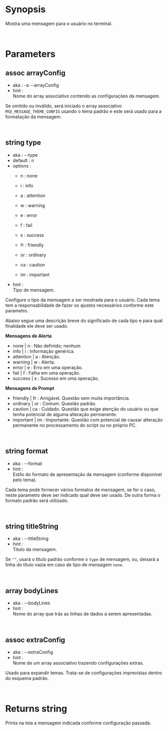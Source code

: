 # Synopsis

Mostra uma mensagem para o usuário no terminal.



&nbsp;

# Parameters

## assoc arrayConfig

- aka       : -a --arrayConfig
- hint      :  
  Nome do array associativo contendo as configurações da mensagem.

Se omitido ou inválido, será iniciado o array associativo 
`MSE_MESSAGE_THEME_CONFIG` usando o tema padrão e este será usado para a 
formatação da mensagem.


&nbsp;

## string type

- aka       : --type
- default   : n
- options   : 
  - n   : none
  - i   : info
  - a   : attention
  - w   : warning
  - e   : error
  - f   : fail
  - s   : success

  - fr  : friendly
  - or  : ordinary
  - ca  : caution
  - im  : important
- hint      :  
  Tipo de mensagem.

Configure o tipo da mensagem a ser mostrada para o usuário.
Cada tema tem a responsabilidade de fazer os ajustes necessários conforme este 
parametro.

Abaixo segue uma descrição breve do significado de cada tipo e para qual 
finalidade ele deve ser usado.


**Mensagens de Alerta**

- none      | n   : Não definido; nenhum
- info      | i   : Informação genérica.
- attention | a   : Atenção.
- warning   | w   : Alerta.
- error     | e   : Erro em uma operação.
- fail      | f   : Falha em uma operação.
- success   | s   : Sucesso em uma operação.


**Mensagens de Prompt**

- friendly  | fr  : Amigável. Questão sem muita importância.
- ordinary  | or  : Comum. Questão padrão.
- caution   | ca  : Cuidado. Questão que exige atenção do usuário ou 
                    que tenha potencial de alguma alteração permanente.
- important | im  : Importante. Questão com potencial de causar alteração
                    permanente no processamento do script ou no próprio PC.


&nbsp;

## string format

- aka       : --format
- hint      :  
  Estilo do formato de apresentação da mensagem (conforme disponível pelo 
  tema).

Cada tema pode fornecer vários formatos de mensagem, se for o caso, neste
parametro deve ser indicado qual deve ser usado. De outra forma o formato 
padrão será utilizado.


&nbsp;

## string titleString

- aka       : --titleString
- hint      :  
  Título da mensagem.

Se `""`, usará o título padrão conforme o `type` de mensagem, ou, deixará a
linha do título vazia em caso de tipo de mensagem `none`.


&nbsp;

## array bodyLines

- aka       : --bodyLines
- hint      :  
  Nome do array que trás as linhas de dados a serem apresentadas.


&nbsp;

## assoc extraConfig

- aka       : --extraConfig
- hint      :  
  Nome de um array associativo trazendo configurações extras. 

Usado para expandir temas.
Trata-se de configurações imprevistas dentro do esquema padrão.



&nbsp;

# Returns string

Printa na tela a mensagem indicada conforme configuração passada.